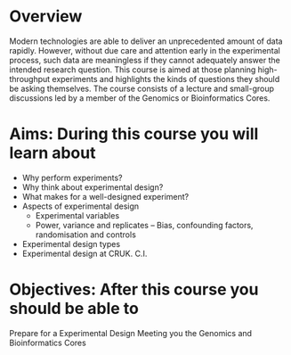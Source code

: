 # Overview

Modern technologies are able to deliver an unprecedented amount of data rapidly. However, without due care and attention early in the experimental process, such data are meaningless if they cannot adequately answer the intended research question. This course is aimed at those planning high-throughput experiments and highlights the kinds of questions they should be asking themselves. The course consists of a lecture and small-group discussions led by a member of the Genomics or Bioinformatics Cores.

# Aims: During this course you will learn about

- Why perform experiments?
- Why think about experimental design?
- What makes for a well-designed experiment?
- Aspects of experimental design
  + Experimental variables
  + Power, variance and replicates
– Bias, confounding factors, randomisation and
controls
- Experimental design types
- Experimental design at CRUK. C.I.


# Objectives: After this course you should be able to

Prepare for a Experimental Design Meeting you the Genomics and Bioinformatics Cores
 

